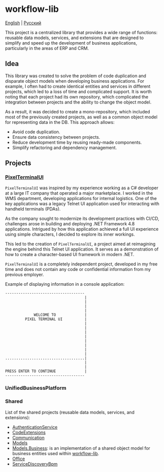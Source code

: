 # workflow-lib 

[English](README.md) | [Русский](README.ru.md)

This project is a centralized library that provides a wide range of functions: reusable data models, services, and extensions that are designed to simplify and speed up the development of business applications, particularly in the areas of ERP and CRM.

## Idea

This library was created to solve the problem of code duplication and disparate object models when developing business applications. For example, I often had to create identical entities and services in different projects, which led to a loss of time and complicated support. It is worth noting that each project had its own repository, which complicated the integration between projects and the ability to change the object model.

As a result, it was decided to create a mono-repository, which included most of the previously created projects, as well as a common object model for representing data in the DB. This approach allows:
- Avoid code duplication.
- Ensure data consistency between projects.
- Reduce development time by reusing ready-made components.
- Simplify refactoring and dependency management.

## Projects

### [PixelTerminalUI](src/PixelTerminalUI/README.md)

`PixelTerminalUI` was inspired by my experience working as a C# developer at a large IT company that operated a major marketplace. I worked in the WMS department, developing applications for internal logistics. One of the key applications was a legacy Telnet UI application used for interacting with handheld terminals (PDAs).

As the company sought to modernize its development practices with CI/CD, challenges arose in building and deploying .NET Framework 4.8 applications. Intrigued by how this application achieved a full UI experience using simple characters, I decided to explore its inner workings.

This led to the creation of `PixelTerminalUI`, a project aimed at reimagining the engine behind this Telnet UI application. It serves as a demonstration of how to create a character-based UI framework in modern .NET.

`PixelTerminalUI` is a completely independent project, developed in my free time and does not contain any code or confidential information from my previous employer.

Example of displaying information in a console application:

```
------------------------------------
                                    |
                                    |
                                    |
                                    |
             WELCOME TO             |
         PIXEL TERMINAL UI          |
                                    |
                                    |
                                    |
                                    |
                                    |
                                    |
                                    |
                                    |
....................................|
                                    |
                                    |
PRESS ENTER TO CONTINUE             |
------------------------------------
```

### UnifiedBusinessPlatform

### Shared

List of the shared projects (reusable data models, services, and extensions):

- [AuthenticationService](src/Shared/AuthenticationService/README.md)
- [CodeExtensions](src/Shared/CodeExtensions/README.md)
- [Communication](src/Shared/Communication/README.md)
- [Models](src/Shared/Models/README.md)
- [Models.Business](src/Shared/Models.Business/README.md): is an implementation of a shared object model for business entities used within [workflow-lib](https://github.com/alexeysp11/workflow-lib).
- [Office](src/Shared/Office/README.md)
- [ServiceDiscoveryBpm](src/Shared/ServiceDiscoveryBpm/README.md)
